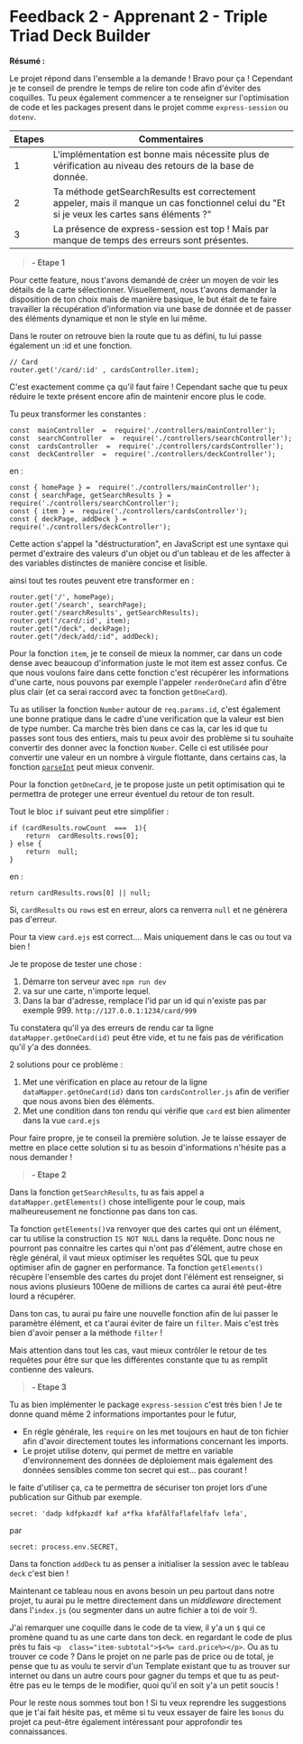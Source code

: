 # Feedback 2 - Apprenant 2 - Triple Triad Deck Builder

**Résumé :**

Le projet répond dans l'ensemble a la demande ! Bravo pour ça ! Cependant je te conseil de prendre le temps de relire ton code afin d'éviter des coquilles.
Tu peux également commencer a te renseigner sur l'optimisation de code et les packages present dans le projet comme `express-session` ou `dotenv`.

| Etapes | Commentaires                                                                                                                                |
| ------ | ------------------------------------------------------------------------------------------------------------------------------------------- |
| 1      | L'implémentation est bonne mais nécessite plus de vérification au niveau des retours de la base de donnée.                                  |
| 2      | Ta méthode getSearchResults est correctement appeler, mais il manque un cas fonctionnel celui du "Et si je veux les cartes sans éléments ?" |
| 3      | La présence de express-session est top ! Mais par manque de temps des erreurs sont présentes.                                               |

> **- Etape 1**

Pour cette feature, nous t'avons demandé de créer un moyen de voir les détails de la carte sélectionner.
Visuellement, nous t'avons demander la disposition de ton choix mais de manière basique, le but était de te faire travailler la récupération d'information via une base de donnée et de passer des éléments dynamique et non le style en lui même.

Dans le router on retrouve bien la route que tu as défini, tu lui passe également un :id et une fonction.

    // Card
    router.get('/card/:id' , cardsController.item);

C'est exactement comme ça qu'il faut faire ! Cependant sache que tu peux réduire le texte présent encore afin de maintenir encore plus le code.

Tu peux transformer les constantes :

    const  mainController  =  require('./controllers/mainController');
    const  searchController  =  require('./controllers/searchController');
    const  cardsController  =  require('./controllers/cardsController');
    const  deckController  =  require('./controllers/deckController');

en :

    const { homePage } =  require('./controllers/mainController');
    const { searchPage, getSearchResults } =  require('./controllers/searchController');
    const { item } =  require('./controllers/cardsController');
    const { deckPage, addDeck } =  require('./controllers/deckController');

Cette action s'appel la "déstructuration", en JavaScript est une syntaxe qui permet d'extraire des valeurs d'un objet ou d'un tableau et de les affecter à des variables distinctes de manière concise et lisible.

ainsi tout tes routes peuvent etre transformer en :

    router.get('/', homePage);
    router.get('/search', searchPage);
    router.get('/searchResults', getSearchResults);
    router.get('/card/:id', item);
    router.get("/deck", deckPage);
    router.get("/deck/add/:id", addDeck);

Pour la fonction `item`, je te conseil de mieux la nommer, car dans un code dense avec beaucoup d'information juste le mot item est assez confus. Ce que nous voulons faire dans cette fonction c'est récupérer les informations d'une carte, nous pouvons par exemple l'appeler `renderOneCard` afin d'être plus clair (et ca serai raccord avec ta fonction `getOneCard`).

Tu as utiliser la fonction `Number` autour de `req.params.id`, c'est également une bonne pratique dans le cadre d'une verification que la valeur est bien de type number. Ca marche très bien dans ce cas la, car les id que tu passes sont tous des entiers, mais tu peux avoir des problème si tu souhaite convertir des donner avec la fonction `Number`. Celle ci est utilisée pour convertir une valeur en un nombre à virgule flottante, dans certains cas, la fonction [`parseInt`](https://developer.mozilla.org/fr/docs/Web/JavaScript/Reference/Global_Objects/parseInt) peut mieux convenir.

Pour la fonction `getOneCard`, je te propose juste un petit optimisation qui te permettra de proteger une erreur éventuel du retour de ton result.

Tout le bloc `if` suivant peut etre simplifier :

    if (cardResults.rowCount  ===  1){
        return  cardResults.rows[0];
    } else {
        return  null;
    }

en :

    return cardResults.rows[0] || null;

Si, `cardResults` ou `rows` est en erreur, alors ca renverra `null` et ne génèrera pas d'erreur.

Pour ta view `card.ejs` est correct.... Mais uniquement dans le cas ou tout va bien !

Je te propose de tester une chose :

1.  Démarre ton serveur avec `npm run dev`
2.  va sur une carte, n'importe lequel.
3.  Dans la bar d'adresse, remplace l'id par un id qui n'existe pas par exemple 999. `http://127.0.0.1:1234/card/999`

Tu constatera qu'il ya des erreurs de rendu car ta ligne `dataMapper.getOneCard(id)` peut être vide, et tu ne fais pas de vérification qu'il y'a des données.

2 solutions pour ce problème :

1.  Met une vérification en place au retour de la ligne `dataMapper.getOneCard(id)` dans ton `cardsController.js` afin de verifier que nous avons bien des éléments.
2.  Met une condition dans ton rendu qui vérifie que `card` est bien alimenter dans la vue `card.ejs`

Pour faire propre, je te conseil la première solution. Je te laisse essayer de mettre en place cette solution si tu as besoin d'informations n'hésite pas a nous demander !

> **- Etape 2**

Dans la fonction `getSearchResults`, tu as fais appel a `dataMapper.getElements()` chose intelligente pour le coup, mais malheureusement ne fonctionne pas dans ton cas.

Ta fonction `getElements()`va renvoyer que des cartes qui ont un élément, car tu utilise la construction `IS NOT NULL` dans la requête. Donc nous ne pourront pas connaitre les cartes qui n'ont pas d'élément, autre chose en règle général, il vaut mieux optimiser les requêtes SQL que tu peux optimiser afin de gagner en performance. Ta fonction `getElements()` récupère l'ensemble des cartes du projet dont l'élément est renseigner, si nous avions plusieurs 100ene de millions de cartes ca aurai été peut-être lourd a récupérer.

Dans ton cas, tu aurai pu faire une nouvelle fonction afin de lui passer le paramètre élément, et ca t'aurai éviter de faire un `filter`. Mais c'est très bien d'avoir penser a la méthode `filter` !

Mais attention dans tout les cas, vaut mieux contrôler le retour de tes requêtes pour être sur que les différentes constante que tu as remplit contienne des valeurs.

> **- Etape 3**

Tu as bien implémenter le package `express-session` c'est très bien ! Je te donne quand même 2 informations importantes pour le futur,

- En régle générale, les `require` on les met toujours en haut de ton
  fichier afin d'avoir directement toutes les informations concernant
  les imports.
- Le projet utilise dotenv, qui permet de mettre en variable
  d'environnement des données de déploiement mais également des données
  sensibles comme ton secret qui est... pas courant !

le faite d'utiliser ça, ca te permettra de sécuriser ton projet lors d'une publication sur Github par exemple.

    secret: 'dadp kdfpkazdf kaf a*fka kfafâlfaflafelfafv lefa',

par

    secret: process.env.SECRET,

Dans ta fonction `addDeck` tu as penser a initialiser la session avec le tableau `deck` c'est bien !

Maintenant ce tableau nous en avons besoin un peu partout dans notre projet, tu aurai pu le mettre directement dans un _middleware_ directement dans l'`index.js` (ou segmenter dans un autre fichier a toi de voir !).

J'ai remarquer une coquille dans le code de ta view, il y'a un `$` qui ce promène quand tu as une carte dans ton deck. en regardant le code de plus près tu fais `<p  class="item-subtotal">$<%= card.price%></p>`. Ou as tu trouver ce code ? Dans le projet on ne parle pas de price ou de total, je pense que tu as voulu te servir d'un Template existant que tu as trouver sur internet ou dans un autre cours pour gagner du temps et que tu as peut-être pas eu le temps de le modifier, quoi qu'il en soit y'a un petit soucis !

Pour le reste nous sommes tout bon ! Si tu veux reprendre les suggestions que je t'ai fait hésite pas, et même si tu veux essayer de faire les `bonus` du projet ca peut-être également intéressant pour approfondir tes connaissances.
